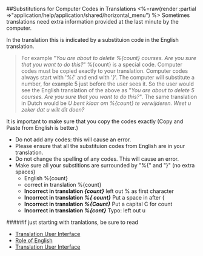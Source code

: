 ##Substitutions for Computer Codes in Translations
<%=raw(render :partial =>"application/help/application/shared/horizontal_menu") %>
Sometimes translations need extra information provided at the last minute by the computer.

In the translation this is indicated by a substituion code in the English translation. 
> For example "_You are about to delete %{count} courses. Are you sure that you want to do this?_"
> %{count} is a special code. 
> Computer codes must be copied exactly to your translation. Computer codes always start with '_%{_' and end with '_}_'.
> The computer will substitute a number, for example 5 just before the user sees it.
> So the user would see the English translation of the above as "_You are about to delete 5 courses. Are you sure that you want to do this?_".
> The same translation in Dutch would be
> _U bent klaar om %{count} te verwijderen. Weet u zeker dat u wilt dit doen?_ 

It is important to make sure that you copy the codes exactly (Copy and Paste from English is better.) 

* Do not add any codes: this will cause an error.
* Please ensure that all the substituion codes from English are in your translation.
* Do not change the spelling of any codes. This will cause an error.
* Make sure all your substitions are surrounded by "%{" and "}" (no extra spaces)
  - English %{count}
  - correct in translation  %{count}
  - __Incorrect in translation *{count}*__ left out % as first character
  - __Incorrect in translation *%{ count}*__ Put a space in after { 
  - __Incorrect in translation *%{Count}*__ Put a capital C for count
  - __Incorrect in translation *%{cont}*__ Typo: left out u

#####If just starting with tranlations, be sure to read
  - [Translation User Interface](<%=translator_ui_path%>) 
  - [Role of English](<%=role_of_english_help_path%>)
  - [Translation User Interface](<%=translator_ui_path%>) 